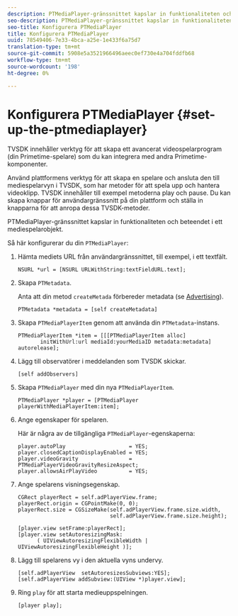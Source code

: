 ```yaml
---
description: PTMediaPlayer-gränssnittet kapslar in funktionaliteten och beteendet i ett mediespelarobjekt.
seo-description: PTMediaPlayer-gränssnittet kapslar in funktionaliteten och beteendet i ett mediespelarobjekt.
seo-title: Konfigurera PTMediaPlayer
title: Konfigurera PTMediaPlayer
uuid: 78549406-7e33-4bca-a25e-1e433f6a75d7
translation-type: tm+mt
source-git-commit: 5908e5a3521966496aeec0ef730e4a704fddfb68
workflow-type: tm+mt
source-wordcount: '198'
ht-degree: 0%

---
```



# Konfigurera PTMediaPlayer {#set-up-the-ptmediaplayer}

TVSDK innehåller verktyg för att skapa ett avancerat videospelarprogram (din Primetime-spelare) som du kan integrera med andra Primetime-komponenter.

Använd plattformens verktyg för att skapa en spelare och ansluta den till mediespelarvyn i TVSDK, som har metoder för att spela upp och hantera videoklipp. TVSDK innehåller till exempel metoderna play och pause. Du kan skapa knappar för användargränssnitt på din plattform och ställa in knapparna för att anropa dessa TVSDK-metoder.

PTMediaPlayer-gränssnittet kapslar in funktionaliteten och beteendet i ett mediespelarobjekt.

Så här konfigurerar du din `PTMediaPlayer`:

1. Hämta mediets URL från användargränssnittet, till exempel, i ett textfält.

   ```
   NSURL *url = [NSURL URLWithString:textFieldURL.text];
   ```

1. Skapa `PTMetadata`.

   Anta att din metod `createMetada` förbereder metadata (se [Advertising](../ad-insertion/r-psdk-ios-1.4-advertising-requirements.md)).

   ```
   PTMetadata *metadata = [self createMetadata]
   ```

1. Skapa `PTMediaPlayerItem` genom att använda din `PTMetadata`-instans.

   ```
   PTMediaPlayerItem *item = [[[PTMediaPlayerItem alloc] 
          initWithUrl:url mediaId:yourMediaID metadata:metadata] autorelease];
   ```

1. Lägg till observatörer i meddelanden som TVSDK skickar.

   ```
   [self addObservers]
   ```

1. Skapa `PTMediaPlayer` med din nya `PTMediaPlayerItem`.

   ```
   PTMediaPlayer *player = [PTMediaPlayer playerWithMediaPlayerItem:item];
   ```

1. Ange egenskaper för spelaren.

   Här är några av de tillgängliga `PTMediaPlayer`-egenskaperna:

   ```
   player.autoPlay                    = YES;  
   player.closedCaptionDisplayEnabled = YES; 
   player.videoGravity                = PTMediaPlayerVideoGravityResizeAspect;  
   player.allowsAirPlayVideo          = YES;
   ```

1. Ange spelarens visningsegenskap.

   ```
   CGRect playerRect = self.adPlayerView.frame;  
   playerRect.origin = CGPointMake(0, 0); 
   playerRect.size = CGSizeMake(self.adPlayerView.frame.size.width,  
                                self.adPlayerView.frame.size.height); 
   
   [player.view setFrame:playerRect]; 
   [player.view setAutoresizingMask:  
         ( UIViewAutoresizingFlexibleWidth | UIViewAutoresizingFlexibleHeight )];
   ```

1. Lägg till spelarens vy i den aktuella vyns undervy.

   ```
   [self.adPlayerView  setAutoresizesSubviews:YES];  
   [self.adPlayerView addSubview:(UIView *)player.view];
   ```

1. Ring `play` för att starta medieuppspelningen.

   ```
   [player play];
   ```

